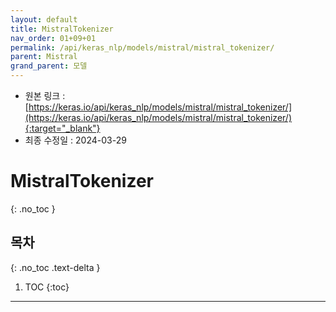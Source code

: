 ```yaml
---
layout: default
title: MistralTokenizer
nav_order: 01+09+01
permalink: /api/keras_nlp/models/mistral/mistral_tokenizer/
parent: Mistral
grand_parent: 모델
---
```


* 원본 링크 : [https://keras.io/api/keras_nlp/models/mistral/mistral_tokenizer/](https://keras.io/api/keras_nlp/models/mistral/mistral_tokenizer/){:target="_blank"}
* 최종 수정일 : 2024-03-29

# MistralTokenizer
{: .no_toc }

## 목차
{: .no_toc .text-delta }

1. TOC
{:toc}

---
